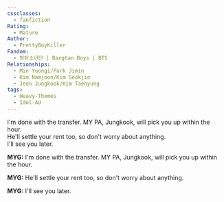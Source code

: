 ```yaml
---
cssclasses:
  - fanfiction
Rating:
  - Mature
Author:
  - PrettyBoyKiller
Fandom:
  - 방탄소년단 | Bangtan Boys | BTS
Relationships:
  - Min Yoongi/Park Jimin
  - Kim Namjoon/Kim Seokjin
  - Jeon Jungkook/Kim Taehyung
tags:
  - Heavy-Themes
  - Idol-AU
---
```

<div class="chat">
<div data-time="MYG" class="msg rcvd"> I'm done with the transfer. MY PA, Jungkook, will pick you up within the hour. </div>
<div data-time="MYG" class="msg rcvd"> He'll settle your rent too, so don't worry about anything. </div>
<div data-time="MYG" class="msg rcvd"> I'll see you later. </div>
</div>



<p class="msg"><b>MYG:</b> I'm done with the transfer. MY PA, Jungkook, will pick you up within the hour.</p>
<p class="msg"><b>MYG:</b> He'll settle your rent too, so don't worry about anything.</p>
<p class="msg"><b>MYG:</b> I'll see you later.</p>




<div class="chat">
<div data-time="MYG" class="msg rcvd">  </div>
<div data-time="MINIMIN" class="msg sent">  </div>
</div>